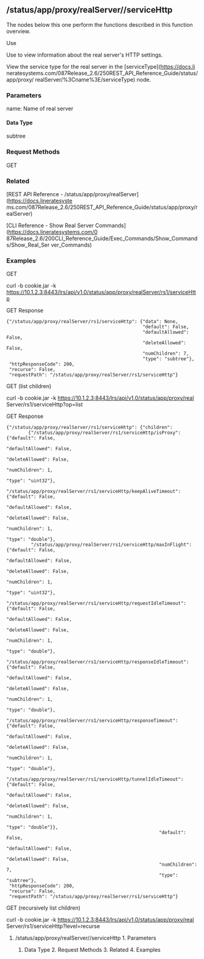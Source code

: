 ## /status/app/proxy/realServer/<name>/serviceHttp

The nodes below this one perform the functions described in this function
overview.

Use

Use to view information about the real server's HTTP settings.

View the service type for the real server in the [serviceType](https://docs.li
neratesystems.com/087Release_2.6/250REST_API_Reference_Guide/status/app/proxy/
realServer/%3Cname%3E/serviceType) node.

### Parameters

name: Name of real server

#### Data Type

subtree

### Request Methods

GET

### Related

[REST API Reference - /status/app/proxy/realServer](https://docs.lineratesyste
ms.com/087Release_2.6/250REST_API_Reference_Guide/status/app/proxy/realServer)

[CLI Reference - Show Real Server Commands](https://docs.lineratesystems.com/0
87Release_2.6/200CLI_Reference_Guide/Exec_Commands/Show_Commands/Show_Real_Ser
ver_Commands)

### Examples

GET

curl -b cookie.jar -k
https://10.1.2.3:8443/lrs/api/v1.0/status/app/proxy/realServer/rs1/serviceHttp

GET Response

    
    {"/status/app/proxy/realServer/rs1/serviceHttp": {"data": None,
                                                      "default": False,
                                                      "defaultAllowed": False,
                                                      "deleteAllowed": False,
                                                      "numChildren": 7,
                                                      "type": "subtree"},
     "httpResponseCode": 200,
     "recurse": False,
     "requestPath": "/status/app/proxy/realServer/rs1/serviceHttp"}
    

GET (list children)

curl -b cookie.jar -k https://10.1.2.3:8443/lrs/api/v1.0/status/app/proxy/real
Server/rs1/serviceHttp?op=list

GET Response

    
    {"/status/app/proxy/realServer/rs1/serviceHttp": {"children": 
            {"/status/app/proxy/realServer/rs1/serviceHttp/isProxy": {"default": False,
                                                                      "defaultAllowed": False,
                                                                      "deleteAllowed": False,
                                                                      "numChildren": 1,
                                                                      "type": "uint32"},
             "/status/app/proxy/realServer/rs1/serviceHttp/keepAliveTimeout": {"default": False,
                                                                               "defaultAllowed": False,
                                                                               "deleteAllowed": False,
                                                                               "numChildren": 1,
                                                                               "type": "double"},
             "/status/app/proxy/realServer/rs1/serviceHttp/maxInFlight": {"default": False,
                                                                          "defaultAllowed": False,
                                                                          "deleteAllowed": False,
                                                                          "numChildren": 1,
                                                                          "type": "uint32"},
             "/status/app/proxy/realServer/rs1/serviceHttp/requestIdleTimeout": {"default": False,
                                                                                 "defaultAllowed": False,
                                                                                 "deleteAllowed": False,
                                                                                 "numChildren": 1,
                                                                                 "type": "double"},
             "/status/app/proxy/realServer/rs1/serviceHttp/responseIdleTimeout": {"default": False,
                                                                                  "defaultAllowed": False,
                                                                                  "deleteAllowed": False,
                                                                                  "numChildren": 1,
                                                                                  "type": "double"},
             "/status/app/proxy/realServer/rs1/serviceHttp/responseTimeout": {"default": False,
                                                                              "defaultAllowed": False,
                                                                              "deleteAllowed": False,
                                                                              "numChildren": 1,
                                                                              "type": "double"},
             "/status/app/proxy/realServer/rs1/serviceHttp/tunnelIdleTimeout": {"default": False,
                                                                                "defaultAllowed": False,
                                                                                "deleteAllowed": False,
                                                                                "numChildren": 1,
                                                                                "type": "double"}},
                                                            "default": False,
                                                            "defaultAllowed": False,
                                                            "deleteAllowed": False,
                                                            "numChildren": 7,
                                                            "type": "subtree"},
     "httpResponseCode": 200,
     "recurse": False,
     "requestPath": "/status/app/proxy/realServer/rs1/serviceHttp"}
    

GET (recursively list children)

curl -b cookie.jar -k https://10.1.2.3:8443/lrs/api/v1.0/status/app/proxy/real
Server/rs1/serviceHttp?level=recurse

  1. /status/app/proxy/realServer/<name>/serviceHttp
    1. Parameters
      1. Data Type
    2. Request Methods
    3. Related
    4. Examples

